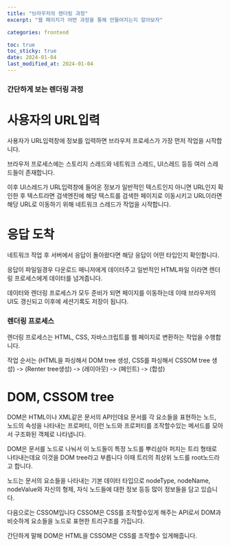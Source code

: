 ```yaml
---
title: "브라우저의 렌더링 과정"
excerpt: "웹 페이지가 어떤 과정을 통해 만들어지는지 알아보자"

categories: frontend

toc: true
toc_sticky: true
date: 2024-01-04
last_modified_at: 2024-01-04
---
```


### 간단하게 보는 렌더링 과정

# 사용자의 URL입력

사용자가 URL입력창에 정보를 입력하면 브라우저 프로세스가 가장 먼저 작업을 시작합니다.

브라우저 프로세스에는 스토리지 스레드와 네트워크 스레드, UI스레드 등등 여러 스레드들이 존재합니다.

이후 UI스레드가 URL입력창에 들어온 정보가 일반적인 텍스트인지 아니면 URL인지 확인한 후 텍스트라면 검색엔진에 해당 텍스트를 검색한 페이지로 이동시키고
URL이라면 해당 URL로 이동하기 위해 네트워크 스레드가 작업을 시작합니다.

# 응답 도착

네트워크 작업 후 서버에서 응답이 돌아왔다면 해당 응답이 어떤 타입인지 확인합니다.

응답이 파일일경우 다운로드 매니저에게 데이터주고 일반적인 HTML파일 이라면 렌더링 프로세스에게 데이터를 넘겨줍니다.

데이터와 렌더링 프로세스가 모두 준비가 되면 페이지를 이동하는데 이때 브라우저의 UI도 갱신되고 이후에 세션기록도 저장이 됩니다.

### 렌더링 프로세스

렌더링 프로세스는 HTML, CSS, 자바스크립트를 웹 페이지로 변환하는 작업을 수행합니다.

작업 순서는 (HTML을 파싱해서 DOM tree 생성, CSS를 파싱해서 CSSOM tree 생성) -> (Renter tree생성) -> (레이아웃) -> (페인트) -> (합성)

# DOM, CSSOM tree

DOM은 HTML이나 XML같은 문서의 API인데요 문서를 각 요소들을 표현하는 노드, 노드의 속성을 나타내는 프로퍼티, 이런 노드와 프로퍼티를 조작할수있는 메서드를 모아서 구조화된 객체로 나타냅니다.

DOM은 문서를 노드로 나눠서 이 노드들이 특정 노드를 뿌리삼아 퍼지는 트리 형태로 나타내는데요 이것을 DOM tree라고 부릅니다 이때 트리의 최상위 노드를 root노드라고 합니다.

노드는 문서의 요소들을 나타내는 기본 데이터 타입으로 nodeType, nodeName, nodeValue와 자신의 형제, 자식 노드들에 대한 정보 등등 많이 정보들을 담고 있습니다.

다음으로는 CSSOM입니다 CSSOM은 CSS를 조작할수있게 해주는 API로서 DOM과 비슷하게 요소들을 노드로 표현한 트리구조를 가집니다.

간단하게 말해 DOM은 HTML을 CSSOM은 CSS를 조작할수 있게해줍니다.
